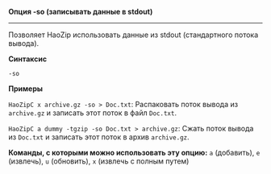 ﻿

**Опция -so (записывать данные в stdout)**

--------------------------------------------------------------------------------

Позволяет HaoZip использовать данные из stdout (стандартного потока вывода).

**Синтаксис**

`-so`

**Примеры**

`HaoZipC x archive.gz -so > Doc.txt`: Распаковать поток вывода из `archive.gz` и записать этот поток в файл `Doc.txt`.

`HaoZipC a dummy -tgzip -so Doc.txt > archive.gz`: Сжать поток вывода из `Doc.txt` и записать этот поток в архив `archive.gz`.

**Команды, с которыми можно использовать эту опцию:** `a` (добавить), `e` (извлечь), `u` (обновить), `x` (извлечь с полным путем)
